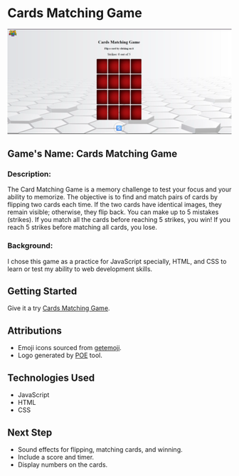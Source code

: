 # Cards Matching Game
![Cards Matching Game ScreenShot](image/screenshot.png)

## Game's Name: Cards Matching Game ##

### Description: 
The Card Matching Game is a memory challenge to test your focus and your ability to memorize. The objective is to find and match pairs of cards by flipping two cards each time. If the two cards have identical images, they remain visible; otherwise, they flip back. You can make up to 5 mistakes (strikes). If you match all the cards before reaching 5 strikes, you win! If you reach 5 strikes before matching all cards, you lose.

### Background:
I chose this game as a practice for JavaScript specially, HTML, and CSS to learn or test my ability to web development skills.

## Getting Started
Give it a try [Cards Matching Game](https://a7mdabdulla.github.io/Card-Matching-Game/).

## Attributions
- Emoji icons sourced from [getemoji](https://getemoji.com/).
- Logo generated by [POE](https://poe.com/) tool.

## Technologies Used
- JavaScript
- HTML
- CSS

## Next Step
- Sound effects for flipping, matching cards, and winning.
- Include a score and timer.
- Display numbers on the cards.
